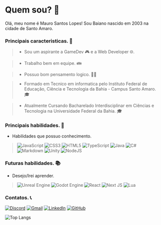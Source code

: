 # Quem sou? 🎈
Olá, meu nome é Mauro Santos Lopes! Sou Baiano nascido em 2003 na cidade de Santo Amaro. 

### Principais caracteristicas. 🎨
>  - Sou um aspirante a GameDev 🎮 e a Web Developer 🌐.

> - Trabalho bem em equipe. 👪

> - Possuo bom pensamento logico. 👩‍💻

> - Formado em Tecnico em informatica pelo Instituto Federal de Educação, Ciência e Tecnologia da Bahia - Campus Santo Amaro. 🎓

> - Atualmente Cursando Bacharelado Interdisciplinar em Ciências e Tecnologia na Universidade Federal da Bahia. 🎓

### Principais habilidades. 🧾
- Habilidades que possuo conhecimento.
>![JavaScript](https://img.shields.io/badge/JavaScript-000?style=for-the-badge&logo=javascript)
![CSS3](https://img.shields.io/badge/css3-%231572B6.svg?style=for-the-badge&logo=css3&logoColor=white)
![HTML5](https://img.shields.io/badge/html5-%23E34F26.svg?style=for-the-badge&logo=html5&logoColor=white)
![TypeScript](https://img.shields.io/badge/TypeScript-000?style=for-the-badge&logo=typescript)
![Java](https://img.shields.io/badge/java-%23ED8B00.svg?style=for-the-badge&logo=openjdk&logoColor=white)
![C#](https://img.shields.io/badge/c%23-%23239120.svg?style=for-the-badge&logo=c-sharp&logoColor=white)
![Markdown](https://img.shields.io/badge/markdown-%23000000.svg?style=for-the-badge&logo=markdown&logoColor=white)
![Unity](https://img.shields.io/badge/unity-%23000000.svg?style=for-the-badge&logo=unity&logoColor=white)
![NodeJS](https://img.shields.io/badge/node.js-6DA55F?style=for-the-badge&logo=node.js&logoColor=white)

### Futuras habilidades. 📚
- Desejo/Irei aprender.
> ![Unreal Engine](https://img.shields.io/badge/unrealengine-%23313131.svg?style=for-the-badge&logo=unrealengine&logoColor=white)
![Godot Engine](https://img.shields.io/badge/GODOT-%23FFFFFF.svg?style=for-the-badge&logo=godot-engine)
![React](https://img.shields.io/badge/react-%2320232a.svg?style=for-the-badge&logo=react&logoColor=%2361DAFB)
![Next JS](https://img.shields.io/badge/Next-black?style=for-the-badge&logo=next.js&logoColor=white)
![Lua](https://img.shields.io/badge/lua-%232C2D72.svg?style=for-the-badge&logo=lua&logoColor=white)

### Contatos. 📞

[![Discord](https://img.shields.io/badge/Discord-%235865F2.svg?style=for-the-badge&logo=discord&logoColor=white)](https://discord.gg/UBEKAH6MwA)
[![Gmail](https://img.shields.io/badge/Gmail-D14836?style=for-the-badge&logo=gmail&logoColor=white)](Mauro.slopes06@gmail.com)
[![LinkedIn](https://img.shields.io/badge/linkedin-%230077B5.svg?style=for-the-badge&logo=linkedin&logoColor=white)](https://www.linkedin.com/in/mauro-santos-lopes-011b3025b/)
[![GitHub](https://img.shields.io/badge/github-%23121011.svg?style=for-the-badge&logo=github&logoColor=white)](https://github.com/MauroSLopes)
[]()

![Top Langs](https://github-readme-stats-git-masterrstaa-rickstaa.vercel.app/api/top-langs/?username=MauroSLopes&bg_color=000&border_color=30A3DC&title_color=E94D5F&text_color=FFF)

